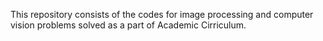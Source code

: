 This repository consists of the codes for image processing and computer vision problems solved as a part of Academic Cirriculum. 
